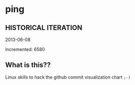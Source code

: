 # ping

## HISTORICAL ITERATION
2013-06-08

Incremented: 6580

## What is this?? 
Linux skills to hack the github commit visualization chart `;-)`

